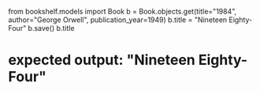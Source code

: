 from bookshelf.models import Book
b = Book.objects.get(title="1984", author="George Orwell", publication_year=1949)
b.title = "Nineteen Eighty-Four"
b.save()
b.title  
# expected output: "Nineteen Eighty-Four"
